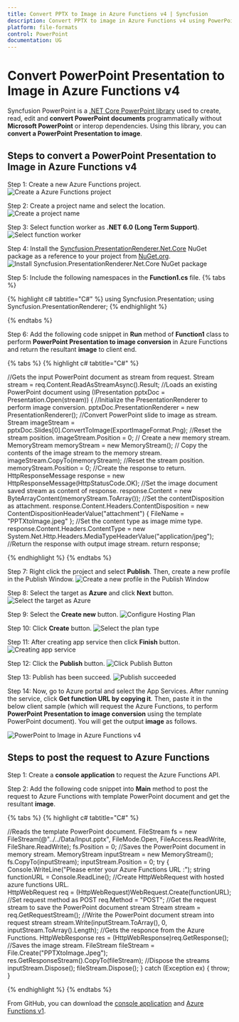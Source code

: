 ```yaml
---
title: Convert PPTX to Image in Azure Functions v4 | Syncfusion
description: Convert PPTX to image in Azure Functions v4 using PowerPoint library (Presentation) without Microsoft PowerPoint or interop dependencies.
platform: file-formats
control: PowerPoint
documentation: UG
---
```


# Convert PowerPoint Presentation to Image in Azure Functions v4

Syncfusion PowerPoint is a [.NET Core PowerPoint library](https://www.syncfusion.com/document-processing/powerpoint-framework/net-core) used to create, read, edit and **convert PowerPoint documents** programmatically without **Microsoft PowerPoint** or interop dependencies. Using this library, you can **convert a PowerPoint Presentation to image**.

## Steps to convert a PowerPoint Presentation to Image in Azure Functions v4

Step 1: Create a new Azure Functions project.
![Create a Azure Functions project](Azure_Images/Functions_v1/Azure_PowerPoint_Presentation_to_PDF.png)

Step 2: Create a project name and select the location.
![Create a project name](Azure_Images/Functions_v1/Configure_PowerPoint_Presentation_to_Image.png)

Step 3: Select function worker as **.NET 6.0 (Long Term Support)**. 
![Select function worker](Azure_Images/Functions_v4/Additional_Information_PowerPoint_Presentation_to_PDF.png)

Step 4: Install the [Syncfusion.PresentationRenderer.Net.Core](https://www.nuget.org/packages/Syncfusion.PresentationRenderer.Net.Core) NuGet package as a reference to your project from [NuGet.org](https://www.nuget.org/).
![Install Syncfusion.PresentationRenderer.Net.Core NuGet package](Azure_Images/Functions_v4/Nuget_Package_PowerPoint_Presentation_to_PDF.png)

Step 5: Include the following namespaces in the **Function1.cs** file.
{% tabs %}

{% highlight c# tabtitle="C#" %}
using Syncfusion.Presentation;
using Syncfusion.PresentationRenderer;
{% endhighlight %}

{% endtabs %}

Step 6: Add the following code snippet in **Run** method of **Function1** class to perform **PowerPoint Presentation to image conversion** in Azure Functions and return the resultant **image** to client end.

{% tabs %}
{% highlight c# tabtitle="C#" %}

//Gets the input PowerPoint document as stream from request.
Stream stream = req.Content.ReadAsStreamAsync().Result;
//Loads an existing PowerPoint document
using (IPresentation pptxDoc = Presentation.Open(stream))
{
    //Initialize the PresentationRenderer to perform image conversion.
    pptxDoc.PresentationRenderer = new PresentationRenderer();
    //Convert PowerPoint slide to image as stream.
    Stream imageStream = pptxDoc.Slides[0].ConvertToImage(ExportImageFormat.Png);
    //Reset the stream position.
    imageStream.Position = 0;
    // Create a new memory stream.
    MemoryStream memoryStream = new MemoryStream();
    // Copy the contents of the image stream to the memory stream.
    imageStream.CopyTo(memoryStream);
    //Reset the stream position.
    memoryStream.Position = 0;
    //Create the response to return.
    HttpResponseMessage response = new HttpResponseMessage(HttpStatusCode.OK);
    //Set the image document saved stream as content of response.
    response.Content = new ByteArrayContent(memoryStream.ToArray());
    //Set the contentDisposition as attachment.
    response.Content.Headers.ContentDisposition = new ContentDispositionHeaderValue("attachment")
    {
        FileName = "PPTXtoImage.jpeg"
    };
    //Set the content type as image mime type.
    response.Content.Headers.ContentType = new System.Net.Http.Headers.MediaTypeHeaderValue("application/jpeg");
    //Return the response with output image stream.
    return response;

{% endhighlight %}
{% endtabs %}

Step 7: Right click the project and select **Publish**. Then, create a new profile in the Publish Window.
![Create a new profile in the Publish Window](Azure_Images/Functions_v1/Publish_PowerPoint_Presentation_to_Image.png)

Step 8: Select the target as **Azure** and click **Next** button.
![Select the target as Azure](Azure_Images/Functions_v1/Target_PowerPoint_Presentation_to_PDF.png)

Step 9: Select the **Create new** button.
![Configure Hosting Plan](Azure_Images/Functions_v1/Function_Instance_PowerPoint_Presentation_to_PDF.png)

Step 10: Click **Create** button. 
![Select the plan type](Azure_Images/Functions_v1/Hosting_PowerPoint_Presentation_to_Image.png)

Step 11: After creating app service then click **Finish** button. 
![Creating app service](Azure_Images/Functions_v1/Finish_PowerPoint_Presentation_to_Image.png)

Step 12: Click the **Publish** button.
![Click Publish Button](Azure_Images/Functions_v1/Before_Publish_PowerPoint_Presentation_to_Image.png)

Step 13: Publish has been succeed.
![Publish succeeded](Azure_Images/Functions_v1/After_Publish_PowerPoint_Presentation_to_Image.png)

Step 14: Now, go to Azure portal and select the App Services. After running the service, click **Get function URL by copying it**. Then, paste it in the below client sample (which will request the Azure Functions, to perform **PowerPoint Presentation to image conversion** using the template PowerPoint document). You will get the output **image** as follows.

![PowerPoint to Image in Azure Functions v4](Azure_Images/Functions_v1/Output_PowerPoint_Presentation_to-Image.png)

## Steps to post the request to Azure Functions

Step 1: Create a **console application** to request the Azure Functions API.

Step 2: Add the following code snippet into **Main** method to post the request to Azure Functions with template PowerPoint document and get the resultant **image**.

{% tabs %}
{% highlight c# tabtitle="C#" %}

//Reads the template PowerPoint document.
FileStream fs = new FileStream(@"../../Data/Input.pptx", FileMode.Open, FileAccess.ReadWrite, FileShare.ReadWrite);
fs.Position = 0;
//Saves the PowerPoint document in memory stream.
MemoryStream inputStream = new MemoryStream();
fs.CopyTo(inputStream);
inputStream.Position = 0;
try
{
    Console.WriteLine("Please enter your Azure Functions URL :");
    string functionURL = Console.ReadLine();
    //Create HttpWebRequest with hosted azure functions URL.                
    HttpWebRequest req = (HttpWebRequest)WebRequest.Create(functionURL);
    //Set request method as POST
    req.Method = "POST";
    //Get the request stream to save the PowerPoint document stream
    Stream stream = req.GetRequestStream();
    //Write the PowerPoint document stream into request stream
    stream.Write(inputStream.ToArray(), 0, inputStream.ToArray().Length);
    //Gets the responce from the Azure Functions.
    HttpWebResponse res = (HttpWebResponse)req.GetResponse();
    //Saves the image stream.
    FileStream fileStream = File.Create("PPTXtoImage.Jpeg");
    res.GetResponseStream().CopyTo(fileStream);
    //Dispose the streams
    inputStream.Dispose();
    fileStream.Dispose();
}
catch (Exception ex)
{
    throw;
}

{% endhighlight %}
{% endtabs %}

From GitHub, you can download the [console application](https://github.com/SyncfusionExamples/DocIO-Examples/tree/main/Word-to-PDF-Conversion/Convert-Word-document-to-PDF/Azure/Azure_Functions/Console_Application) and [Azure Functions v1](https://github.com/SyncfusionExamples/DocIO-Examples/tree/main/Word-to-PDF-Conversion/Convert-Word-document-to-PDF/Azure/Azure_Functions/Azure_Functions_v1).

